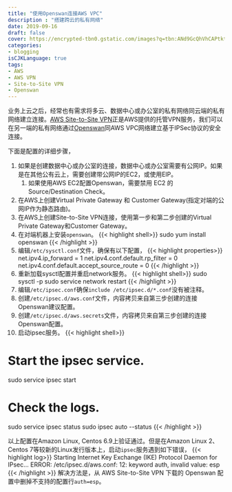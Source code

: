 ```yaml
---
title: "使用Openswan连接AWS VPC"
description : "搭建跨云的私有网络"
date: 2019-09-16
draft: false
cover: https://encrypted-tbn0.gstatic.com/images?q=tbn:ANd9GcQhVhCAPtkt64t1r_xy4oXeTi3vXSmD80gN4tJp0dklwSxkLAv3
categories:
- blogging
isCJKLanguage: true
tags:
- AWS
- AWS VPN 
- Site-to-Site VPN
- Openswan
---
```


业务上云之后，经常也有需求将多云、数据中心或办公室的私有网络同云端的私有网络建立连接。[AWS Site-to-Site VPN][aws-site-to-site-vpn]正是AWS提供的托管VPN服务，我们可以在另一端的私有网络通过[Openswan][openswan]同AWS VPC网络建立基于IPSec协议的安全连接。

<!--more-->

下面是配置的详细步骤，

1. 如果是创建数据中心或办公室的连接，数据中心或办公室需要有公网IP。如果是在其他公有云上，需要创建带公网IP的EC2，或使用EIP。
   1. 如果使用AWS EC2配置Openswan，需要禁用 EC2 的 Source/Destination Check。
2. 在AWS上创建Virtual Private Gateway 和 Customer Gateway(指定对端的公网IP作为静态路由)。
3. 在AWS上创建Site-to-Site VPN连接，使用第一步和第二步创建的Virtual Private Gateway和Customer Gateway。
4. 在对端机器上安装`openswan`。
{{< highlight shell>}}
sudo yum install openswan
{{< /highlight >}}
5. 编辑`/etc/sysctl.conf`文件，确保有以下配置，
{{< highlight properties>}}
net.ipv4.ip_forward = 1
net.ipv4.conf.default.rp_filter = 0
net.ipv4.conf.default.accept_source_route = 0
{{< /highlight >}}
6. 重新加载sysctl配置并重启network服务。
{{< highlight shell>}}
sudo sysctl -p
sudo service network restart
{{< /highlight >}}
7. 编辑`/etc/ipsec.conf`确保`include /etc/ipsec.d/*.conf`没有被注释。
8. 创建`/etc/ipsec.d/aws.conf`文件，内容拷贝来自第三步创建的连接Openswan建议配置。
9. 创建`/etc/ipsec.d/aws.secrets`文件，内容拷贝来自第三步创建的连接Openswan配置。
10. 启动ipsec服务。
{{< highlight shell>}}
# Start the ipsec service.
sudo service ipsec start

# Check the logs.
sudo service ipsec status
sudo ipsec auto --status
{{< /highlight >}}

以上配置在Amazon Linux, Centos 6.9上验证通过。但是在Amazon Linux 2、Centos 7等较新的Linux发行版本上，启动`ipsec`服务遇到如下错误，
{{< highlight log>}}
Starting Internet Key Exchange (IKE) Protocol Daemon for IPsec...
ERROR: /etc/ipsec.d/aws.conf: 12: keyword auth, invalid value: esp
{{< /highlight >}}
解决方法是，从 AWS Site-to-Site VPN 下载的 Openswan 配置中删掉不支持的配置行`auth=esp`。

[aws-site-to-site-vpn]: https://docs.aws.amazon.com/zh_cn/vpn/latest/s2svpn/VPC_VPN.html
[openswan]: https://www.openswan.org/
